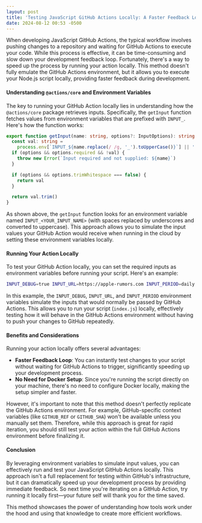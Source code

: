 ```yaml
---
layout: post
title: 'Testing JavaScript GitHub Actions Locally: A Faster Feedback Loop'
date: 2024-08-12 00:53 -0500
---
```


When developing JavaScript GitHub Actions, the typical workflow involves pushing changes to a
repository and waiting for GitHub Actions to execute your code. While this process is effective, it
can be time-consuming and slow down your development feedback loop. Fortunately, there's a way to
speed up the process by running your action locally. This method doesn't fully emulate the GitHub
Actions environment, but it allows you to execute your Node.js script locally, providing faster
feedback during development.

#### Understanding `@actions/core` and Environment Variables

The key to running your GitHub Action locally lies in understanding how the `@actions/core` package
retrieves inputs. Specifically, the `getInput` function fetches values from environment variables
that are prefixed with `INPUT_`. Here's how the function works:

```typescript
export function getInput(name: string, options?: InputOptions): string {
  const val: string =
    process.env[`INPUT_${name.replace(/ /g, '_').toUpperCase()}`] || ''
  if (options && options.required && !val) {
    throw new Error(`Input required and not supplied: ${name}`)
  }

  if (options && options.trimWhitespace === false) {
    return val
  }

  return val.trim()
}
```

As shown above, the `getInput` function looks for an environment variable named
`INPUT_<YOUR_INPUT_NAME>` (with spaces replaced by underscores and converted to uppercase). This
approach allows you to simulate the input values your GitHub Action would receive when running in
the cloud by setting these environment variables locally.

#### Running Your Action Locally

To test your GitHub Action locally, you can set the required inputs as environment variables before
running your script. Here's an example:

```bash
INPUT_DEBUG=true INPUT_URL=https://apple-rumors.com INPUT_PERIOD=daily node index.js
```

In this example, the `INPUT_DEBUG`, `INPUT_URL`, and `INPUT_PERIOD` environment variables simulate
the inputs that would normally be passed by GitHub Actions. This allows you to run your script
(`index.js`) locally, effectively testing how it will behave in the GitHub Actions environment
without having to push your changes to GitHub repeatedly.

#### Benefits and Considerations

Running your action locally offers several advantages:

- **Faster Feedback Loop**: You can instantly test changes to your script without waiting for GitHub
  Actions to trigger, significantly speeding up your development process.
- **No Need for Docker Setup**: Since you're running the script directly on your machine, there's no
  need to configure Docker locally, making the setup simpler and faster.

However, it's important to note that this method doesn't perfectly replicate the GitHub Actions
environment. For example, GitHub-specific context variables (like `GITHUB_REF` or `GITHUB_SHA`)
won't be available unless you manually set them. Therefore, while this approach is great for rapid
iteration, you should still test your action within the full GitHub Actions environment before
finalizing it.

#### Conclusion

By leveraging environment variables to simulate input values, you can effectively run and test your
JavaScript GitHub Actions locally. This approach isn't a full replacement for testing within
GitHub's infrastructure, but it can dramatically speed up your development process by providing
immediate feedback. So next time you're iterating on a GitHub Action, try running it locally
first—your future self will thank you for the time saved.

This method showcases the power of understanding how tools work under the hood and using that
knowledge to create more efficient workflows.
